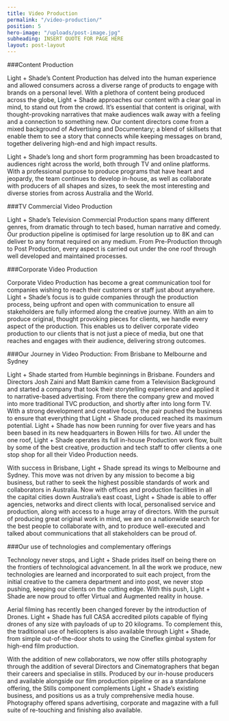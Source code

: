 ```yaml
---
title: Video Production
permalink: "/video-production/"
position: 5
hero-image: "/uploads/post-image.jpg"
subheading: INSERT QUOTE FOR PAGE HERE
layout: post-layout
---
```


###Content Production

Light + Shade’s Content Production has delved into the human experience and allowed consumers across a diverse range of products to engage with brands on a personal level. With a plethora of content being produced across the globe, Light + Shade approaches our content with a clear goal in mind, to stand out from the crowd. It’s essential that content is original, with thought-provoking narratives that make audiences walk away with a feeling and a connection to something new. Our content directors come from a mixed background of Advertising and Documentary; a blend of skillsets that enable them to see a story that connects while keeping messages on brand, together delivering high-end and high impact results.

Light + Shade’s long and short form programming has been broadcasted to audiences right across the world, both through TV and online platforms. With a professional purpose to produce programs that have heart and jeopardy, the team continues to develop in-house, as well as collaborate with producers of all shapes and sizes, to seek the most interesting and diverse stories from across Australia and the World. 

###TV Commercial Video Production

Light + Shade’s Television Commercial Production spans many different genres, from dramatic through to tech based, human narrative and comedy. Our production pipeline is optimised for large resolution up to 8K and can deliver to any format required on any medium. From Pre-Production through to Post Production, every aspect is carried out under the one roof through well developed and maintained processes. 

###Corporate Video Production

Corporate Video Production has become a great communication tool for companies wishing to reach their customers or staff just about anywhere. Light + Shade’s focus is to guide companies through the production process, being upfront and open with communication to ensure all stakeholders are fully informed along the creative journey. With an aim to produce original, thought provoking pieces for clients, we handle every aspect of the production. This enables us to deliver corporate video production to our clients that is not just a piece of media, but one that reaches and engages with their audience, delivering strong outcomes.

###Our Journey in Video Production: From Brisbane to Melbourne and Sydney

Light + Shade started from Humble beginnings in Brisbane. Founders and Directors Josh Zaini and Matt Bamkin came from a Television Background and started a company that took their storytelling experience and applied it to narrative-based advertising. From there the company grew and moved into more traditional TVC production, and shortly after into long form TV. With a strong development and creative focus, the pair pushed the business to ensure that everything that Light + Shade produced reached its maximum potential. Light + Shade has now been running for over five years and has been based in its new headquarters in Bowen Hills for two. All under the one roof, Light + Shade operates its full in-house Production work flow, built by some of the best creative, production and tech staff to offer clients a one stop shop for all their Video Production needs.

With success in Brisbane, Light + Shade spread its wings to Melbourne and Sydney. This move was not driven by any mission to become a big business, but rather to seek the highest possible standards of work and collaborators in Australia. Now with offices and production facilities in all the capital cities down Australia’s east coast, Light + Shade is able to offer agencies, networks and direct clients with local, personalised service and production, along with access to a huge array of directors. With the pursuit of producing great original work in mind, we are on a nationwide search for the best people to collaborate with, and to produce well-executed and talked about communications that all stakeholders can be proud of.

###Our use of technologies and complementary offerings

Technology never stops, and Light + Shade prides itself on being there on the frontiers of technological advancement. In all the work we produce, new technologies are learned and incorporated to suit each project, from the initial creative to the camera department and into post, we never stop pushing, keeping our clients on the cutting edge. With this push, Light + Shade are now proud to offer Virtual and Augmented reality in house. 

Aerial filming has recently been changed forever by the introduction of Drones. Light + Shade has full CASA accredited pilots capable of flying drones of any size with payloads of up to 20 kilograms. To complement this, the traditional use of helicopters is also available through Light + Shade, from simple out-of-the-door shots to using the Cineflex gimbal system for high-end film production.

With the addition of new collaborators, we now offer stills photography through the addition of several Directors and Cinematographers that began their careers and specialise in stills. Produced by our in-house producers and available alongside our film production pipeline or as a standalone offering, the Stills component complements Light + Shade’s existing business, and positions us as a truly comprehensive media house. Photography offered spans advertising, corporate and magazine with a full suite of re-touching and finishing also available.